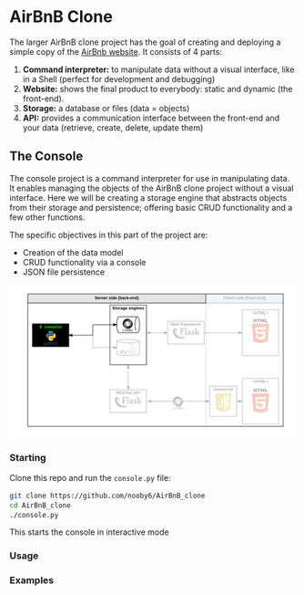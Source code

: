 # AirBnB Clone

The larger AirBnB clone project has the goal of creating and deploying a simple copy of the [AirBnb website](https://www.airbnb.com/). It consists of 4 parts:

1. **Command interpreter:** to manipulate data without a visual interface, like in a Shell (perfect for development and debugging)
2. **Website:** shows the final product to everybody: static and dynamic (the front-end).
3. **Storage:** a database or files (data = objects)
4. **API:** provides a communication interface between the front-end and your data (retrieve, create, delete, update them)

## The Console

The console project is a command interpreter for use in manipulating data. It enables managing the objects of the AirBnB clone project without a visual interface. Here we will be creating a storage engine that abstracts objects from their storage and persistence; offering basic CRUD functionality and a few other functions.

The specific objectives in this part of the project are:

* Creation of the data model
* CRUD functionality via a console
* JSON file persistence

![The Console objective - storage engine](assets/airbnb_clone-the_console.png)

### Starting

Clone this repo and run the `console.py` file:

```bash
git clone https://github.com/nooby6/AirBnB_clone
cd AirBnB_clone
./console.py
```

This starts the console in interactive mode

### Usage

### Examples
